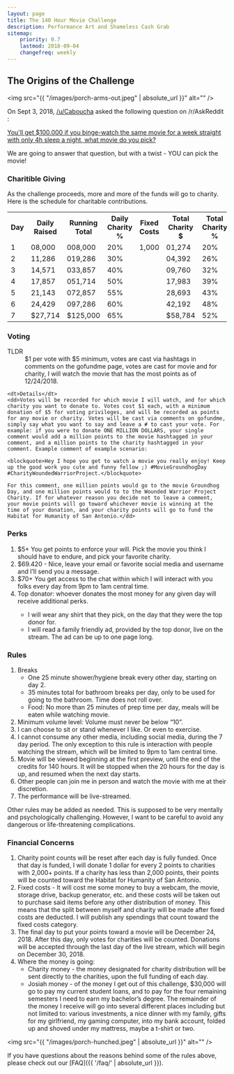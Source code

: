 ```yaml
---
layout: page
title: The 140 Hour Movie Challenge
description: Performance Art and Shameless Cash Grab
sitemap:
    priority: 0.7
    lastmod: 2018-09-04
    changefreq: weekly
---
```

## The Origins of the Challenge

<span class="image left"><img src="{{ "/images/porch-arms-out.jpeg" | absolute_url }}" alt="" /></span>

On Sept 3, 2018, [/u/Caboucha](https://www.reddit.com/user/Caboucha) asked the following question on /r/AskReddit :

[You'll get $100.000 if you binge-watch the same movie for a week straight with only 4h sleep a night, what movie do you pick?](https://www.reddit.com/r/AskReddit/comments/9cpe0d/youll_get_100000_if_you_bingewatch_the_same_movie/)

We are going to answer that question, but with a twist - YOU can pick the movie!

### Charitible Giving

As the challenge proceeds, more and more of the funds will go to charity.
Here is the schedule for charitable contributions.

<table class='schedule'>
<tr><th>Day</th><th>Daily Raised</th><th>Running Total</th><th>Daily Charity %</th><th>Fixed Costs</th><th>Total Charity $</th><th>Total Charity %</th></tr>
<tr><td>1</td><td>08,000</td><td>008,000</td><td>20%</td><td>1,000</td><td>01,274</td><td>20%</td></tr>
<tr><td>2</td><td>11,286</td><td>019,286</td><td>30%</td><td></td><td>04,392</td><td>26%</td></tr>
<tr><td>3</td><td>14,571</td><td>033,857</td><td>40%</td><td></td><td>09,760</td><td>32%</td></tr>
<tr><td>4</td><td>17,857</td><td>051,714</td><td>50%</td><td></td><td>17,983</td><td>39%</td></tr>
<tr><td>5</td><td>21,143</td><td>072,857</td><td>55%</td><td></td><td>28,693</td><td>43%</td></tr>
<tr><td>6</td><td>24,429</td><td>097,286</td><td>60%</td><td></td><td>42,192</td><td>48%</td></tr>
<tr><td>7</td><td>$27,714</td><td>$125,000</td><td>65%</td><td></td><td>$58,784</td><td>52%</td></tr>
</table>

### Voting
<div class="box">
  <dl>
    <dt>TLDR</dt>
    <dd>$1 per vote with $5 minimum, votes are cast via hashtags in comments on the gofundme page, votes are cast for movie and for charity, I will watch the movie that has the most points as of 12/24/2018.</dd>
    
    <dt>Details</dt>
    <dd>Votes will be recorded for which movie I will watch, and for which charity you want to donate to. Votes cost $1 each, with a minimum donation of $5 for voting privileges, and will be recorded as points for any movie or charity. Votes will be cast via comments on gofundme, simply say what you want to say and leave a # to cast your vote. For example: if you were to donate ONE MILLION DOLLARS, your single comment would add a million points to the movie hashtagged in your comment, and a million points to the charity hashtagged in your comment. Example comment of example scenario: 
    
    <blockquote>Hey I hope you get to watch a movie you really enjoy! Keep up the good work you cute and funny fellow ;) #MovieGroundhogDay #CharityWoundedWarriorProject.</blockquote>
    
    For this comment, one million points would go to the movie Groundhog Day, and one million points would to to the Wounded Warrior Project Charity. If for whatever reason you decide not to leave a comment, your movie points will go toward whichever movie is winning at the time of your donation, and your charity points will go to fund the Habitat for Humanity of San Antonio.</dd>
  </dl>
</div>

### Perks
<div class="box">
  <ol>
    <li>	$5+ You get points to enforce your will. Pick the movie you think I should have to endure, and pick your favorite charity.</li>
    <li>	$69.420 - Nice, leave your email or favorite social media and username and I’ll send you a message.</li>
    <li>	$70+ You get access to the chat within which I will interact with you folks every day from 9pm to 1am central time.</li>
    <li>	Top donator: whoever donates the most money for any given day will receive additional perks.</li>
      <ul>
          <li>I will wear any shirt that they pick, on the day that they were the top donor for.</li>
          <li>I will read a family friendly ad, provided by the top donor, live on the stream. The ad can be up to one page long.</li>
     </ul>
  </ol>
</div>

### Rules
<div class="box">
  <ol>
    <li>Breaks
      <ul>
        <li>One 25 minute shower/hygiene break every other day, starting on day 2.</li>
        <li>35 minutes total for bathroom breaks per day, only to be used for going to the bathroom. Time does not roll over.</li>
        <li>Food: No more than 25 minutes of prep time per day, meals will be eaten while watching movie.</li>
      </ul>
    </li>
    <li>Minimum volume level: Volume must never be below “10”.</li>
    <li>I can choose to sit or stand whenever I like. Or even to exercise.</li>
    <li>I cannot consume any other media, including social media, during the 7 day period. The only exception to this rule is interaction with people watching the stream, which will be limited to 9pm to 1am central time.</li>
    <li>Movie will be viewed beginning at the first preview, until the end of the credits for 140 hours. It will be stopped when the 20 hours for the day is up, and resumed when the next day starts.</li>
    <li>Other people can join me in person and watch the movie with me at their discretion.</li>
    <li>The performance will be live-streamed.</li>
  </ol>
  <p>
  Other rules may be added as needed.  This is supposed to be very mentally and psychologically challenging. However, I want to be careful to avoid any dangerous or life-threatening complications.
  </p>
</div>

### Financial Concerns
<div class="box">
  <ol>
    <li>Charity point counts will be reset after each day is fully funded. Once that day is funded, I will donate 1 dollar for every 2 points to charities with 2,000+ points. If a charity has less than 2,000 points, their points will be counted toward the Habitat for Humanity of San Antonio. </li>
    <li>Fixed costs - It will cost me some money to buy a webcam, the movie, storage drive, backup generator, etc. and these costs will be taken out to purchase said items before any other distribution of money. This means that the split between myself and charity will be made after fixed costs are deducted. I will publish any spendings that count toward the fixed costs category.</li>
    <li>The final day to put your points toward a movie will be December 24, 2018. After this day, only votes for charities will be counted. Donations will be accepted through the last day of the live stream, which will begin on December 30, 2018.</li>
    <li>Where the money is going:
      <ul>
        <li>Charity money - the money designated for charity distribution will be sent directly to the charities, upon the full funding of each day.</li>
        <li>Josiah money - of the money I get out of this challenge, $30,000 will go to pay my current student loans, and to pay for the four remaining semesters I need to earn my bachelor’s degree. The remainder of the money I receive will go into several different places including but not limited to: various investments, a nice dinner with my family, gifts for my girlfriend, my gaming computer, into my bank account, folded up and shoved under my mattress, maybe a t-shirt or two.</li>
      </ul>
    </li>
  </ol>
</div>

<span class="image left"><img src="{{ "/images/porch-hunched.jpeg" | absolute_url }}" alt="" /></span>

If you have questions about the reasons behind some of the rules above, please check out our [FAQ]({{ '/faq/' | absolute_url }}).
